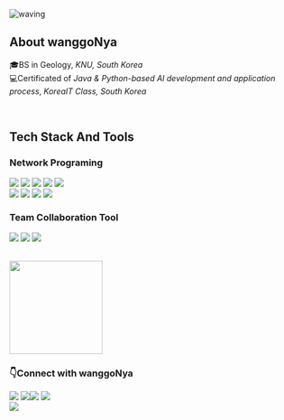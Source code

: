 <!--
<div align="center">
-->
 
![waving](https://capsule-render.vercel.app/api?type=waving&height=200&animation=twinkling&text=wanggoNya🍊&fontAlign=25&fontAlignY=40&fontSize=50&fontColor=191970&color=0:F4A500,100:F4A500)
 <!--
 ### 👋Hi there!      

I'm studying <b>Backend development</b> ✍️ using Linux OS,
<br>interested in <b>computer science and c programming </b>.<br>
<b>So I'm studying hard❕</b>
 <br>
 -->
 
## About wanggoNya

🎓BS in Geology, <i>KNU, South Korea</i><br>
💻Certificated of <i>Java & Python-based AI development and application process</i>, <i>KoreaIT Class, South Korea</i>

 <br>
 
 
## Tech Stack And Tools
 
### Network Programing 
 <p>
  <img src="https://img.shields.io/badge/C-A8B9CC?style=flat-square&logo=C&logoColor=white"/> 
  
 <img src="https://img.shields.io/badge/CentOS-262577?style=flat-square&logo=CentOS&logoColor=white"/>
  
 <img src="https://img.shields.io/badge/Shell-FFD500?style=flat-square&logo=Shell&logoColor=white"/>

 <!-- tool -->
  
  <img src="https://img.shields.io/badge/Vim-019733?style=flat-square&logo=Vim&logoColor=white"/>
  
  <img src="https://img.shields.io/badge/Git-F05032?style=flat-square&logo=Git&logoColor=white"/>
  
   <br>
  
  <img src="https://img.shields.io/badge/Wireshark-1679A7?style=flat-square&logo=Wireshark&logoColor=white"/>
 
  <img src="https://img.shields.io/badge/secureCRT-000000?style=flat-square&logo=secureCRT&logoColor=white"/>
 
  <img src="https://img.shields.io/badge/MobaXterm-000000?style=flat-square&logo=MobaXterm&logoColor=white"/>
 
  <img src="https://img.shields.io/badge/VirtualBox-183A61?style=flat-square&logo=VirtualBox&logoColor=white"/>
</p>

 ### Team Collaboration Tool
 
 <p>
 <img src="https://img.shields.io/badge/Redmine-B32024?style=flat-square&logo=Redmine&logoColor=white"/>

 <img src="https://img.shields.io/badge/Slack-4A154B?style=flat-square&logo=Slack&logoColor=white"/>
 
  <img src="https://img.shields.io/badge/Notion-000000?style=flat-square&logo=Notion&logoColor=white"/>
 </p>
 <br>
<!-- 
<img align='center' src="https://github-readme-stats.vercel.app/api/top-langs/?username=wanggoNya&layout=compact&&theme=gruvbox" height="165"> -->

<img align='center' src="https://github-readme-stats.vercel.app/api?username=wanggoNya&theme=gruvbox" height="165">
 
 
 
  <!-- 
    <br>
 ### 🌌 web development 
<p>
  <img src="https://img.shields.io/badge/Java-007396?style=flat-square&logo=Java&logoColor=white"/>
 
 <img src="https://img.shields.io/badge/Spring Boot-6DB33F?style=flat-square&logo=SpringBoot&logoColor=white"/>
 
  <img src="https://img.shields.io/badge/jQuery-0769AD?style=flat-square&logo=jQuery&logoColor=white"/>
 
 <img src="https://img.shields.io/badge/JavaScript-F7DF1E?style=flat-square&logo=Javascript&logoColor=black"/>
 
  <img src="https://img.shields.io/badge/Thymeleaf-005F0F?style=flat-square&logo=Thymeleaf&logoColor=white"/>
 
  <img src="https://img.shields.io/badge/MySQL-4479A1?style=flat-square&logo=MySQL&logoColor=white"/>
 
 <img src="https://img.shields.io/badge/Oracle-F80000?style=flat-square&logo=Oracle&logoColor=white"/>
 
  <img src="https://img.shields.io/badge/Python-3776AB?style=flat-square&logo=python&logoColor=white"/>
 
  <img src="https://img.shields.io/badge/pandas-150458?style=flat-square&logo=pandas&logoColor=white"/>

  -->
  
 <!--
 ### tool
 <br>
  <img src="https://img.shields.io/badge/Eclipse-2C2255?style=flat-square&logo=Eclipseide&logoColor=white"/>
 
 <img src="https://img.shields.io/badge/IntelliJ-000000?style=flat-square&logo=IntelliJIDEA&logoColor=white"/>
 
  <img src="https://img.shields.io/badge/VScode-007ACC?style=flat-square&logo=visualstudiocode&logoColor=white"/>
 
  <img src="https://img.shields.io/badge/Anaconda-44A833?style=flat-square&logo=Anaconda&logoColor=white"/>

  <img src="https://img.shields.io/badge/Jupyter-F37626?style=flat-square&logo=Jupyter&logoColor=white"/>

  <img src="https://img.shields.io/badge/Git-F05032?style=flat-square&logo=Git&logoColor=white"/>
 
 <img src="https://img.shields.io/badge/Sourcetree-0052CC?style=flat-square&logo=Sourcetree&logoColor=white"/>

 
</p>


-->

 <br>
  
### 👇Connect with wanggoNya

<p>
  <a href=https://wanggonya.github.io/ target="_blank"><img src="https://img.shields.io/badge/GITHUB.IO-FFE4B5?style=flat-square&logo=tvtime&logoColor=black"/></a>
  <a href=https://wanggonya.tistory.com/ target="_blank"><img src="https://img.shields.io/badge/T-BLOG-FFE4B5?style=flat-square&logo=tvtime&logoColor=black"/></a
  <a href="mailto:tndus6384@naver.com" target="_blank"><img src="https://img.shields.io/badge/EMAIL-82E0AA?style=flat-square&logo=naver&logoColor=black"/></a>
  <a href="https://github.com/wanggoNya" target="_blank"><img src="https://img.shields.io/badge/GITHUB-D7DBDD?style=flat-square&logo=github&logoColor=black"/></a><br>
<a href="https://hits.seeyoufarm.com"><img src="https://hits.seeyoufarm.com/api/count/incr/badge.svg?url=https%3A%2F%2Fgithub.com%2FwanggoNya&count_bg=%23B8B4A5&title_bg=%23F8D26F&icon=github.svg&icon_color=%230C0C0C&title=Hits&edge_flat=true"/></a>
</p>
 </div>
